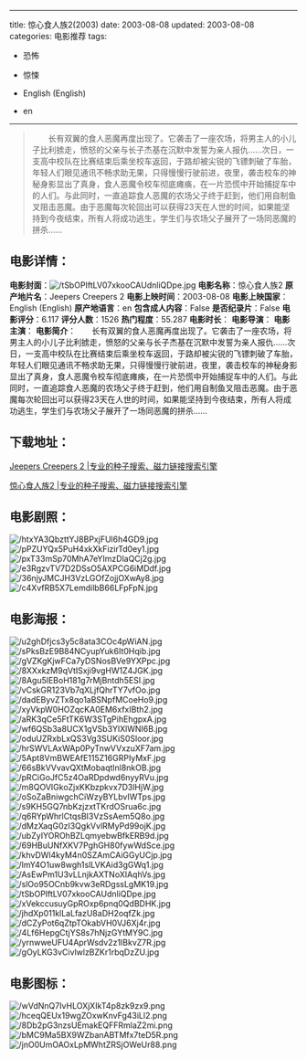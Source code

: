 
---
title: 惊心食人族2(2003)
date: 2003-08-08
updated: 2003-08-08
categories: 电影推荐
tags:
- 恐怖
- 惊悚

- English (English)
- en
---


> 　　长有双翼的食人恶魔再度出现了。它袭击了一座农场，将男主人的小儿子比利掳走，愤怒的父亲与长子杰基在沉默中发誓为亲人报仇……次日，一支高中校队在比赛结束后乘坐校车返回，于路却被尖锐的飞镖刺破了车胎，年轻人们眼见通讯不畅求助无果，只得慢慢行驶前进，夜里，袭击校车的神秘身影显出了真身，食人恶魔令校车彻底瘫痪，在一片恐慌中开始捕捉车中的人们。与此同时，一直追踪食人恶魔的农场父子终于赶到，他们用自制鱼叉阻击恶魔。由于恶魔每次轮回出可以获得23天在人世的时间，如果能坚持到今夜结束，所有人将成功逃生，学生们与农场父子展开了一场同恶魔的拼杀……

## **电影详情**：

**电影封面**：<img src="https://image.tmdb.org/t/p/w200/tSbOPIftLV07xkooCAUdnliQDpe.jpg" alt="/tSbOPIftLV07xkooCAUdnliQDpe.jpg" title="/tSbOPIftLV07xkooCAUdnliQDpe.jpg">
**电影名称**：惊心食人族2
**原产地片名**：Jeepers Creepers 2
**电影上映时间**：2003-08-08
**电影上映国家**：English (English)
**原产地语言**：en
**包含成人内容**：False
**是否纪录片**：False
**电影评分**：6.117
**评分人数**：1526
**热门程度**：55.287
**电影时长**：
**电影导演**：
**电影主演**：
**电影简介**：　　长有双翼的食人恶魔再度出现了。它袭击了一座农场，将男主人的小儿子比利掳走，愤怒的父亲与长子杰基在沉默中发誓为亲人报仇……次日，一支高中校队在比赛结束后乘坐校车返回，于路却被尖锐的飞镖刺破了车胎，年轻人们眼见通讯不畅求助无果，只得慢慢行驶前进，夜里，袭击校车的神秘身影显出了真身，食人恶魔令校车彻底瘫痪，在一片恐慌中开始捕捉车中的人们。与此同时，一直追踪食人恶魔的农场父子终于赶到，他们用自制鱼叉阻击恶魔。由于恶魔每次轮回出可以获得23天在人世的时间，如果能坚持到今夜结束，所有人将成功逃生，学生们与农场父子展开了一场同恶魔的拼杀……

## **下载地址**：
[Jeepers Creepers 2 |专业的种子搜索、磁力链接搜索引擎](https://movie.amd794.com:2083/?search=Jeepers%20Creepers%202&ordering=&mode=match_phrase&page_size=10&page=1)

[惊心食人族2 |专业的种子搜索、磁力链接搜索引擎](https://movie.amd794.com:2083/?search=%E6%83%8A%E5%BF%83%E9%A3%9F%E4%BA%BA%E6%97%8F2&ordering=&mode=match_phrase&page_size=10&page=1)
 

## **电影剧照**：
<img src="https://image.tmdb.org/t/p/original/htxYA3QbzttYJ8BPxjFUl6h4GD9.jpg" alt="/htxYA3QbzttYJ8BPxjFUl6h4GD9.jpg" title="/htxYA3QbzttYJ8BPxjFUl6h4GD9.jpg"><img src="https://image.tmdb.org/t/p/original/pPZUYQx5PuH4xkXkFizirTd0ey1.jpg" alt="/pPZUYQx5PuH4xkXkFizirTd0ey1.jpg" title="/pPZUYQx5PuH4xkXkFizirTd0ey1.jpg"><img src="https://image.tmdb.org/t/p/original/pxT33mSp70MhA7eYImzDlaQCj2g.jpg" alt="/pxT33mSp70MhA7eYImzDlaQCj2g.jpg" title="/pxT33mSp70MhA7eYImzDlaQCj2g.jpg"><img src="https://image.tmdb.org/t/p/original/e3RgzvTV7D2DSsO5AXPCG6iMDdf.jpg" alt="/e3RgzvTV7D2DSsO5AXPCG6iMDdf.jpg" title="/e3RgzvTV7D2DSsO5AXPCG6iMDdf.jpg"><img src="https://image.tmdb.org/t/p/original/36njyJMCJH3VzLGOfZojjOXwAy8.jpg" alt="/36njyJMCJH3VzLGOfZojjOXwAy8.jpg" title="/36njyJMCJH3VzLGOfZojjOXwAy8.jpg"><img src="https://image.tmdb.org/t/p/original/c4XvfRB5X7LemdilbB66LFpFpN.jpg" alt="/c4XvfRB5X7LemdilbB66LFpFpN.jpg" title="/c4XvfRB5X7LemdilbB66LFpFpN.jpg">

## **电影海报**：
<img src="https://image.tmdb.org/t/p/original/u2ghDfjcs3y5c8ata3COc4pWiAN.jpg" alt="/u2ghDfjcs3y5c8ata3COc4pWiAN.jpg" title="/u2ghDfjcs3y5c8ata3COc4pWiAN.jpg"><img src="https://image.tmdb.org/t/p/original/sPksBzE9B84NCyupYuk6It0Hqib.jpg" alt="/sPksBzE9B84NCyupYuk6It0Hqib.jpg" title="/sPksBzE9B84NCyupYuk6It0Hqib.jpg"><img src="https://image.tmdb.org/t/p/original/gVZKgKjwFCa7yDSNosBVe9YXPpc.jpg" alt="/gVZKgKjwFCa7yDSNosBVe9YXPpc.jpg" title="/gVZKgKjwFCa7yDSNosBVe9YXPpc.jpg"><img src="https://image.tmdb.org/t/p/original/8XXxkzM9qVtISxji9vgHW1Z4JGK.jpg" alt="/8XXxkzM9qVtISxji9vgHW1Z4JGK.jpg" title="/8XXxkzM9qVtISxji9vgHW1Z4JGK.jpg"><img src="https://image.tmdb.org/t/p/original/8Agu5lEBoH181g7rMjBntdh5ESI.jpg" alt="/8Agu5lEBoH181g7rMjBntdh5ESI.jpg" title="/8Agu5lEBoH181g7rMjBntdh5ESI.jpg"><img src="https://image.tmdb.org/t/p/original/vCskGR123Vb7qXLjfQhrTY7vfOo.jpg" alt="/vCskGR123Vb7qXLjfQhrTY7vfOo.jpg" title="/vCskGR123Vb7qXLjfQhrTY7vfOo.jpg"><img src="https://image.tmdb.org/t/p/original/dadEByvZTx8qo1aBSNpfMCoeHo9.jpg" alt="/dadEByvZTx8qo1aBSNpfMCoeHo9.jpg" title="/dadEByvZTx8qo1aBSNpfMCoeHo9.jpg"><img src="https://image.tmdb.org/t/p/original/xyVkpW0HOZqcKA0EM6xfxIBth2.jpg" alt="/xyVkpW0HOZqcKA0EM6xfxIBth2.jpg" title="/xyVkpW0HOZqcKA0EM6xfxIBth2.jpg"><img src="https://image.tmdb.org/t/p/original/aRK3qCe5FtTK6W3STgPihEhgpxA.jpg" alt="/aRK3qCe5FtTK6W3STgPihEhgpxA.jpg" title="/aRK3qCe5FtTK6W3STgPihEhgpxA.jpg"><img src="https://image.tmdb.org/t/p/original/wf6QSb3a8UCX1gVSb3YlXlWNI6B.jpg" alt="/wf6QSb3a8UCX1gVSb3YlXlWNI6B.jpg" title="/wf6QSb3a8UCX1gVSb3YlXlWNI6B.jpg"><img src="https://image.tmdb.org/t/p/original/oduUZRxbLxQS3Vg3SUKiS0Sloor.jpg" alt="/oduUZRxbLxQS3Vg3SUKiS0Sloor.jpg" title="/oduUZRxbLxQS3Vg3SUKiS0Sloor.jpg"><img src="https://image.tmdb.org/t/p/original/hrSWVLAxWAp0PyTnwVVxzuXF7am.jpg" alt="/hrSWVLAxWAp0PyTnwVVxzuXF7am.jpg" title="/hrSWVLAxWAp0PyTnwVVxzuXF7am.jpg"><img src="https://image.tmdb.org/t/p/original/5Apt8VmBWEAfE115Z16GRPIyMxF.jpg" alt="/5Apt8VmBWEAfE115Z16GRPIyMxF.jpg" title="/5Apt8VmBWEAfE115Z16GRPIyMxF.jpg"><img src="https://image.tmdb.org/t/p/original/66sBkVVvavQXtMobaqtlnl8nkOB.jpg" alt="/66sBkVVvavQXtMobaqtlnl8nkOB.jpg" title="/66sBkVVvavQXtMobaqtlnl8nkOB.jpg"><img src="https://image.tmdb.org/t/p/original/pRCiGoJfC5z4OaRDpdwd6nyyRVu.jpg" alt="/pRCiGoJfC5z4OaRDpdwd6nyyRVu.jpg" title="/pRCiGoJfC5z4OaRDpdwd6nyyRVu.jpg"><img src="https://image.tmdb.org/t/p/original/m8QOVIGkoZjxKKbzpkvx7D3lHjW.jpg" alt="/m8QOVIGkoZjxKKbzpkvx7D3lHjW.jpg" title="/m8QOVIGkoZjxKKbzpkvx7D3lHjW.jpg"><img src="https://image.tmdb.org/t/p/original/oSoZaBniwgchCiWzyBYLbvIWTps.jpg" alt="/oSoZaBniwgchCiWzyBYLbvIWTps.jpg" title="/oSoZaBniwgchCiWzyBYLbvIWTps.jpg"><img src="https://image.tmdb.org/t/p/original/s9KH5GQ7nbKzjzxtTKrdOSrua6c.jpg" alt="/s9KH5GQ7nbKzjzxtTKrdOSrua6c.jpg" title="/s9KH5GQ7nbKzjzxtTKrdOSrua6c.jpg"><img src="https://image.tmdb.org/t/p/original/q6RYpWhrlCtqsBI3VzSsAem5Q8o.jpg" alt="/q6RYpWhrlCtqsBI3VzSsAem5Q8o.jpg" title="/q6RYpWhrlCtqsBI3VzSsAem5Q8o.jpg"><img src="https://image.tmdb.org/t/p/original/dMzXaqG0zI3QgkVvlRMyPd99ojK.jpg" alt="/dMzXaqG0zI3QgkVvlRMyPd99ojK.jpg" title="/dMzXaqG0zI3QgkVvlRMyPd99ojK.jpg"><img src="https://image.tmdb.org/t/p/original/ubZyIYOROhBZLqmyebwBfkERB9d.jpg" alt="/ubZyIYOROhBZLqmyebwBfkERB9d.jpg" title="/ubZyIYOROhBZLqmyebwBfkERB9d.jpg"><img src="https://image.tmdb.org/t/p/original/69HBuUNfXKV7PghGH80fywWdSce.jpg" alt="/69HBuUNfXKV7PghGH80fywWdSce.jpg" title="/69HBuUNfXKV7PghGH80fywWdSce.jpg"><img src="https://image.tmdb.org/t/p/original/khvDWl4kyM4n0SZAmCAiGGyUCjp.jpg" alt="/khvDWl4kyM4n0SZAmCAiGGyUCjp.jpg" title="/khvDWl4kyM4n0SZAmCAiGGyUCjp.jpg"><img src="https://image.tmdb.org/t/p/original/lmY4O1uw8wgh1slLVKAid3gGWq1.jpg" alt="/lmY4O1uw8wgh1slLVKAid3gGWq1.jpg" title="/lmY4O1uw8wgh1slLVKAid3gGWq1.jpg"><img src="https://image.tmdb.org/t/p/original/AsEwPm1U3vLLnjkAXTNoXIAqhVs.jpg" alt="/AsEwPm1U3vLLnjkAXTNoXIAqhVs.jpg" title="/AsEwPm1U3vLLnjkAXTNoXIAqhVs.jpg"><img src="https://image.tmdb.org/t/p/original/slOo95OCnb9kvw3eRDgssLgMK19.jpg" alt="/slOo95OCnb9kvw3eRDgssLgMK19.jpg" title="/slOo95OCnb9kvw3eRDgssLgMK19.jpg"><img src="https://image.tmdb.org/t/p/original/tSbOPIftLV07xkooCAUdnliQDpe.jpg" alt="/tSbOPIftLV07xkooCAUdnliQDpe.jpg" title="/tSbOPIftLV07xkooCAUdnliQDpe.jpg"><img src="https://image.tmdb.org/t/p/original/xVekccusuyGpROxp6pnq0QdBDHK.jpg" alt="/xVekccusuyGpROxp6pnq0QdBDHK.jpg" title="/xVekccusuyGpROxp6pnq0QdBDHK.jpg"><img src="https://image.tmdb.org/t/p/original/jhdXp011klLaLfazU8aDH2oqfZk.jpg" alt="/jhdXp011klLaLfazU8aDH2oqfZk.jpg" title="/jhdXp011klLaLfazU8aDH2oqfZk.jpg"><img src="https://image.tmdb.org/t/p/original/dCZyPot6qZtpTOkabVH0VJ6Xj4r.jpg" alt="/dCZyPot6qZtpTOkabVH0VJ6Xj4r.jpg" title="/dCZyPot6qZtpTOkabVH0VJ6Xj4r.jpg"><img src="https://image.tmdb.org/t/p/original/4Lf6HepgCtjYS8s7hNjzGYtMY9C.jpg" alt="/4Lf6HepgCtjYS8s7hNjzGYtMY9C.jpg" title="/4Lf6HepgCtjYS8s7hNjzGYtMY9C.jpg"><img src="https://image.tmdb.org/t/p/original/yrnwweUFU4AprWsdv2z1IBkvZ7R.jpg" alt="/yrnwweUFU4AprWsdv2z1IBkvZ7R.jpg" title="/yrnwweUFU4AprWsdv2z1IBkvZ7R.jpg"><img src="https://image.tmdb.org/t/p/original/gOyLKG3vCivlwlzBZKr1rbqDzZU.jpg" alt="/gOyLKG3vCivlwlzBZKr1rbqDzZU.jpg" title="/gOyLKG3vCivlwlzBZKr1rbqDzZU.jpg">

## **电影图标**：
<img src="https://image.tmdb.org/t/p/original/wVdNnQ7IvHLOXjXIkT4p8zk9zx9.png" alt="/wVdNnQ7IvHLOXjXIkT4p8zk9zx9.png" title="/wVdNnQ7IvHLOXjXIkT4p8zk9zx9.png"><img src="https://image.tmdb.org/t/p/original/hceqQEUx19wgZOxwKnvFg43iLl2.png" alt="/hceqQEUx19wgZOxwKnvFg43iLl2.png" title="/hceqQEUx19wgZOxwKnvFg43iLl2.png"><img src="https://image.tmdb.org/t/p/original/8Db2pG3nzsUEmakEQFFRmlaZ2mi.png" alt="/8Db2pG3nzsUEmakEQFFRmlaZ2mi.png" title="/8Db2pG3nzsUEmakEQFFRmlaZ2mi.png"><img src="https://image.tmdb.org/t/p/original/bMC9Ma5BX9WZbanABTMfx7teD5R.png" alt="/bMC9Ma5BX9WZbanABTMfx7teD5R.png" title="/bMC9Ma5BX9WZbanABTMfx7teD5R.png"><img src="https://image.tmdb.org/t/p/original/jnO0UmOAOxLpMWhtZRSjOWeUr88.png" alt="/jnO0UmOAOxLpMWhtZRSjOWeUr88.png" title="/jnO0UmOAOxLpMWhtZRSjOWeUr88.png">
